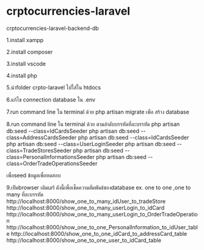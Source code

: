 # crptocurrencies-laravel
crptocurrencies-laravel-backend-db

1.install xampp 

2.install composer

3.install vscode

4.install php

5.นำfolder crpto-laravel ไปใส่ใน htdocs

6.แก้ไข connection database ใน .env

7.run command line ใน terminal ด้วย php artisan migrate เพือ สร้าง database

8.run command line  ใน terminal ด้วย ตามลำดับบรรทัดที่ละบรรทัด
php artisan db:seed --class=IdCardsSeeder
php artisan db:seed --class=AddressCardsSeeder
php artisan db:seed --class=IdCardsSeeder
php artisan db:seed --class=UserLoginSeeder
php artisan db:seed --class=TradeStoresSeeder
php artisan db:seed --class=PersonalInformationsSeeder
php artisan db:seed --class=OrderTradeOperationsSeeder

เพื่อseed ข้อมูลเพื่อทดสอบ

9.เปิดbrowser เติมurl ดังนี้เพื่อเช็ดความสัมพันธ์ของdatabase ex. one to one ,one to many ที่ละบรรทัด
http://localhost:8000/show_one_to_many_idUser_to_tradeStore
http://localhost:8000/show_one_to_many_userLogin_to_idCard
http://localhost:8000/show_one_to_many_userLogin_to_OrderTradeOperation
http://localhost:8000/show_one_to_one_PersonalInformation_to_idUser_table
http://localhost:8000/show_one_to_one_idCard_to_addressCard_table
http://localhost:8000/show_one_to_one_user_to_idCard_table
